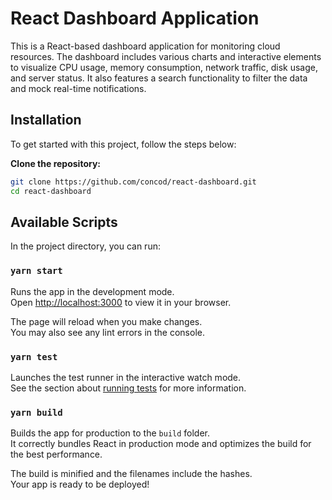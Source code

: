 # React Dashboard Application

This is a React-based dashboard application for monitoring cloud resources. The dashboard includes various charts and interactive elements to visualize CPU usage, memory consumption, network traffic, disk usage, and server status. It also features a search functionality to filter the data and mock real-time notifications.

## Installation

To get started with this project, follow the steps below:

**Clone the repository:**

```sh
git clone https://github.com/concod/react-dashboard.git
cd react-dashboard
```

## Available Scripts

In the project directory, you can run:

### `yarn start`

Runs the app in the development mode.\
Open [http://localhost:3000](http://localhost:3000) to view it in your browser.

The page will reload when you make changes.\
You may also see any lint errors in the console.

### `yarn test`

Launches the test runner in the interactive watch mode.\
See the section about [running tests](https://facebook.github.io/create-react-app/docs/running-tests) for more information.

### `yarn build`

Builds the app for production to the `build` folder.\
It correctly bundles React in production mode and optimizes the build for the best performance.

The build is minified and the filenames include the hashes.\
Your app is ready to be deployed!
